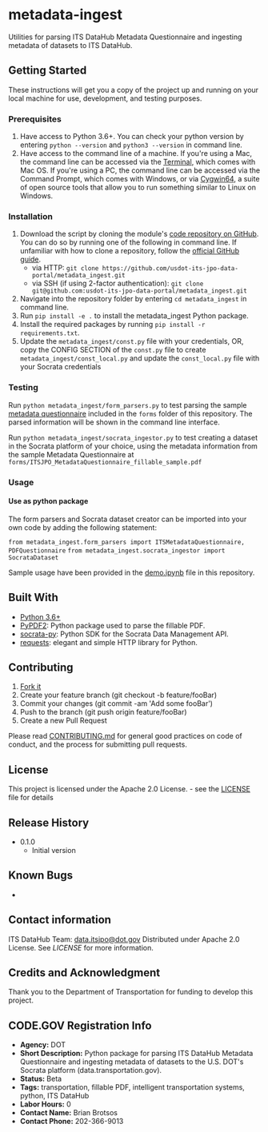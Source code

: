 # metadata-ingest
Utilities for parsing ITS DataHub Metadata Questionnaire and ingesting metadata of datasets to ITS DataHub.

## Getting Started

These instructions will get you a copy of the project up and running on your local machine for use, development, and testing purposes.

### Prerequisites

1. Have access to Python 3.6+. You can check your python version by entering `python --version` and `python3 --version` in command line.
2. Have access to the command line of a machine. If you're using a Mac, the command line can be accessed via the [Terminal](https://support.apple.com/guide/terminal/welcome/mac), which comes with Mac OS. If you're using a PC, the command line can be accessed via the Command Prompt, which comes with Windows, or via [Cygwin64](https://www.cygwin.com/), a suite of open source tools that allow you to run something similar to Linux on Windows.

### Installation

1. Download the script by cloning the module's [code repository on GitHub](https://github.com/usdot-its-jpo-data-portal/metadata_ingest). You can do so by running one of the following in command line. If unfamiliar with how to clone a repository, follow the [official GitHub guide](https://help.github.com/en/articles/cloning-a-repository).
    - via HTTP: `git clone https://github.com/usdot-its-jpo-data-portal/metadata_ingest.git`
    - via SSH (if using 2-factor authentication): `git clone git@github.com:usdot-its-jpo-data-portal/metadata_ingest.git`
2. Navigate into the repository folder by entering `cd metadata_ingest` in command line.
3. Run `pip install -e .` to install the metadata_ingest Python package.
4. Install the required packages by running `pip install -r requirements.txt`.
5. Update the `metadata_ingest/const.py` file with your credentials, OR, copy the CONFIG SECTION of the `const.py` file to create `metadata_ingest/const_local.py` and update the `const_local.py` file with your Socrata credentials

### Testing

Run `python metadata_ingest/form_parsers.py` to test parsing the sample [metadata questionnaire](forms/ITSJPO_MetadataQuestionnaire_fillable_sample.pdf) included in the `forms` folder of this repository. The parsed information will be shown in the command line interface.

Run `python metadata_ingest/socrata_ingestor.py` to test creating a dataset in the Socrata platform of your choice, using the metadata information from the sample Metadata Questionnaire at `forms/ITSJPO_MetadataQuestionnaire_fillable_sample.pdf`

### Usage

#### Use as python package
The form parsers and Socrata dataset creator can be imported into your own code by adding the following statement:

`from metadata_ingest.form_parsers import ITSMetadataQuestionnaire, PDFQuestionnaire`
`from metadata_ingest.socrata_ingestor import SocrataDataset`

Sample usage have been provided in the [demo.ipynb](demo.ipynb) file in this repository.

## Built With

* [Python 3.6+](https://www.python.org/download/releases/3.0)
* [PyPDF2](http://mstamy2.github.io/PyPDF2/): Python package used to parse the fillable PDF.
* [socrata-py](https://github.com/socrata/socrata-py): Python SDK for the Socrata Data Management API.
* [requests](https://requests.readthedocs.io/en/master/): elegant and simple HTTP library for Python.

## Contributing

1. [Fork it](https://github.com/usdot-its-jpo-data-portal/metadata_ingest/fork)
2. Create your feature branch (git checkout -b feature/fooBar)
3. Commit your changes (git commit -am 'Add some fooBar')
4. Push to the branch (git push origin feature/fooBar)
5. Create a new Pull Request

Please read [CONTRIBUTING.md](https://gist.github.com/PurpleBooth/b24679402957c63ec426) for general good practices on code of conduct, and the process for submitting pull requests.

## License

This project is licensed under the Apache 2.0 License. - see the [LICENSE](LICENSE) file for details

## Release History
* 0.1.0
  * Initial version

## Known Bugs
*

## Contact information
ITS DataHub Team: data.itsjpo@dot.gov
Distributed under Apache 2.0 License. See *LICENSE* for more information.

## Credits and Acknowledgment
Thank you to the Department of Transportation for funding to develop this project.

## CODE.GOV Registration Info
* __Agency:__ DOT
* __Short Description:__ Python package for parsing ITS DataHub Metadata Questionnaire and ingesting metadata of datasets to the U.S. DOT's Socrata platform (data.transportation.gov).
* __Status:__ Beta
* __Tags:__ transportation, fillable PDF, intelligent transportation systems, python, ITS DataHub
* __Labor Hours:__ 0
* __Contact Name:__ Brian Brotsos
* __Contact Phone:__ 202-366-9013
